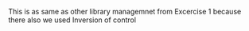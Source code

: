 This is as same as other library managemnet from Excercise 1 because there also we used Inversion of control